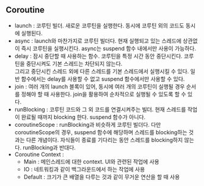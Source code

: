 ## Coroutine
- launch : 코루틴 빌더. 새로운 코루틴을 실행한다. 동시에 코루틴 외의 코드도 동시에 실행된다.
- async : launch와 마찬가지로 코루틴 빌더다. 현재 실행되고 있는 스레드에 상관없이 즉시 코루틴을 실행시킨다. async는 suspend 함수 내에서만 사용이 가능하다.
- delay : 잠시 중단할 때 사용하는 함수. 코루틴을 특정 시간 동안 중단시킨다. 코루틴을 중단시켜도 기본 스레드는 차단되지 않는다.  
  그리고 중단시킨 스레드 외에 다른 스레드를 기본 스레드에서 실행시킬 수 있다. 일반 함수에서는 delay를 사용할 수 없고 suspend 함수에서만 사용할 수 있다.  
- join : 여러 개의 launch 블록이 있어, 동시에 여러 개의 코루틴이 실행될 경우 순서를 정해야 할 때 사용한다. join을 활용하여 순차적으로 실행될 수 있도록 할 수 있다.
- runBlocking : 코루틴 코드와 그 외 코드를 연결시켜주는 빌더. 현재 스레드를 작업이 완료될 때까지 blocking 한다. suspend 함수가 아니다.
- coroutineScope : runBlocking과 비슷하게 코루틴 빌더다. 다만 coroutineScope의 경우, suspend 함수에 해당하며 스레드를 blocking하는 것과는 다른 개념이다. 자식들이 종료를 기다리는 동안 스레드를 blocking하지 않는다. runBlocking과 반대다.
- Coroutine Context : 
  - Main : 메인스레드에 대한 context. UI와 관련된 작업에 사용
  - IO : 네트워킹과 같이 백그라운드에서 하는 작업에 사용
  - Default : 크기가 큰 배열을 다루는 것과 같이 무거운 연산을 할 때 사용
